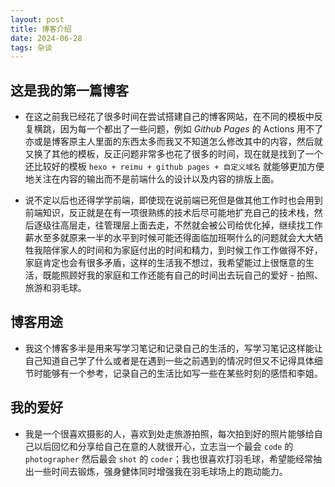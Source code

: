 ```yaml
---
layout: post
title: 博客介绍
date: 2024-06-28
tags: 杂谈
---
```


## 这是我的第一篇博客
- 在这之前我已经花了很多时间在尝试搭建自己的博客网站，在不同的模板中反复横跳，因为每一个都出了一些问题，例如 *Github Pages* 的 Actions 用不了亦或是博客原主人里面的东西太多而我又不知道怎么修改其中的内容，然后就又换了其他的模板，反正问题非常多也花了很多的时间，现在就是找到了一个还比较好的模板 `hexo + reimu + github pages + 自定义域名` 就能够更加方便地关注在内容的输出而不是前端什么的设计以及内容的排版上面。

- 说不定以后也还得学学前端，即使现在说前端已死但是做其他工作时也会用到前端知识，反正就是在有一项很熟练的技术后尽可能地扩充自己的技术栈，然后逐级往高层走，往管理层上面去走，不然就会被公司给优化掉，继续找工作薪水至多就原来一半的水平到时候可能还得面临加班啊什么的问题就会大大牺牲我陪伴家人的时间和为家庭付出的时间和精力，到时候工作工作做得不好，家庭肯定也会有很多矛盾，这样的生活我不想过，我希望能过上很惬意的生活，既能照顾好我的家庭和工作还能有自己的时间出去玩自己的爱好 - 拍照、旅游和羽毛球。

## 博客用途

- 我这个博客多半是用来写学习笔记和记录自己的生活的，写学习笔记这样能让自己知道自己学了什么或者是在遇到一些之前遇到的情况时但又不记得具体细节时能够有一个参考，记录自己的生活比如写一些在某些时刻的感悟和李姐。

## 我的爱好

- 我是一个很喜欢摄影的人，喜欢到处走旅游拍照，每次拍到好的照片能够给自己以后回忆和分享给自己在意的人就很开心，立志当一个最会 `code` 的 `photographer` 然后最会 `shot` 的 `coder`；我也很喜欢打羽毛球，希望能经常抽出一些时间去锻炼，强身健体同时增强我在羽毛球场上的跑动能力。

